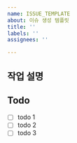 ```yaml
---
name: ISSUE_TEMPLATE
about: 이슈 생성 템플릿
title: ''
labels: ''
assignees: ''

---
```


## 작업 설명

<!-- 진행할 작업에 대해 간단하게 설명해주세요 -->
> 

## Todo

<!-- 해당 작업을 수행하기 위해 해야 할 하위 태스크를 작성해주세요 -->

- [ ] todo 1
- [ ] todo 2
- [ ] todo 3

